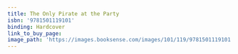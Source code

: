 ```yaml
---
title: The Only Pirate at the Party
isbn: '9781501119101'
binding: Hardcover
link_to_buy_page:
image_path: 'https://images.booksense.com/images/101/119/9781501119101.jpg'
---
```


